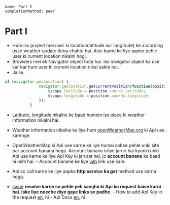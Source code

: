 ```ngMeta
name: Part I
completionMethod: peer
```
# Part I

- Hum iss project mei user ki location(latitude aur longitude) ke according usse weather update dena chahte hai. Aise karne ke liye aapko pehle user ki current location nikalni hogi.
- Browsers mei ek Navigator object hota hai. Iss navigator object ka use kar kar hum user ki current location nikal sakte hai. 
- Jaise,

```javascript
if (navigator.geolocation) {
               navigator.geolocation.getCurrentPosition(function(position) {
                   $scope.latitude = position.coords.latitude;
                   $scope.longitude = position.coords.longitude;
               });
           }

```

- Latitude, longitude nikalne ke baad humein iss place ki weather information nikalni hai.

- Weather information nikalne ke liye hum [openWeatherMap.org](http://openweathermap.org/current) ki Api use karenge.

- OpenWeatherMap ki Api use karne ke liye humei sabse pehle unki site par account banana hoga. Account banana isliye jaruri hai kyunki unki Api use karne ke liye Api Key ki jarurat hai, jo **account banane** ke baad hi milti hai.
		- Account banane ke liye [yeh](https://home.openweathermap.org/users/sign_up) link use kare.
- Api ko call karne ke liye aapko **http service ka get** method use karna hoga. 

- [Issue](https://github.com/vidur149/angular-weather/issues/1) **resolve karne se pehle yeh samjho ki Api ko request kaise karni hai. Iske liye neeche diye gaye links se padhe.**
 		- How to add Api Key in the request [en](http://openweathermap.org/appid), hi
		- Api Docs [en](http://openweathermap.org/current), hi